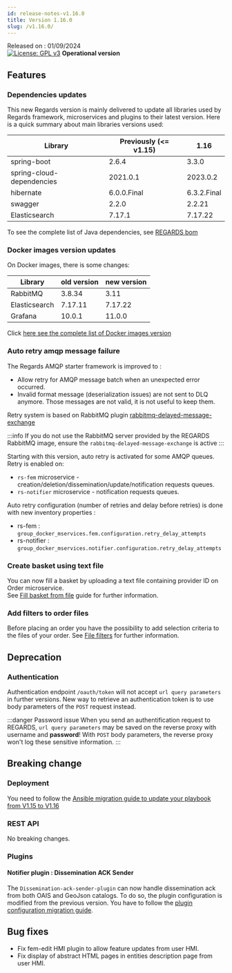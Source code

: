 ```yaml
---
id: release-notes-v1.16.0
title: Version 1.16.0
slug: /v1.16.0/
---
```


Released on : 01/09/2024  
[![License: GPL v3](https://img.shields.io/badge/License-GPLv3-blue.svg)](https://www.gnu.org/licenses/gpl-3.0)
**Operational version**

## Features

### Dependencies updates

This new Regards version is mainly delivered to update all libraries used by Regards framework, microservices and
plugins to their latest version.
Here is a quick summary about main libraries versions used:

| Library                   | Previously (<= v1.15) | 1.16        |
|---------------------------|-----------------------|-------------|
| spring-boot               | 2.6.4                 | 3.3.0       |
| spring-cloud-dependencies | 2021.0.1              | 2023.0.2    |
| hibernate                 | 6.0.0.Final           | 6.3.2.Final |
| swagger                   | 2.2.0                 | 2.2.21      |
| Elasticsearch             | 7.17.1                | 7.17.22     |

To see the complete list of Java dependencies,
see [REGARDS bom](https://github.com/RegardsOss/regards-backend/blob/release/V1.16.0/pom.xml)

### Docker images version updates

On Docker images, there is some changes:

| Library       | old version | new version |
|---------------|-------------|-------------|
| RabbitMQ      | 3.8.34      | 3.11        |
| Elasticsearch | 7.17.11     | 7.17.22     |
| Grafana       | 10.0.1      | 11.0.0      |

Click [here see the complete list of Docker images version](/docs/next/setup/swarm/cots-version)

### Auto retry amqp message failure

The Regards AMQP starter framework is improved to :

- Allow retry for AMQP message batch when an unexpected error occurred.
- Invalid format message (deserialization issues) are not sent to DLQ anymore. Those messages are not valid, it is not
  useful to keep them.

Retry system is based on RabbitMQ
plugin [rabbitmq-delayed-message-exchange](https://github.com/rabbitmq/rabbitmq-delayed-message-exchange)

:::info
If you do not use the RabbitMQ server provided by the REGARDS RabbitMQ image, ensure
the `rabbitmq-delayed-message-exchange` is active
:::

Starting with this version, auto retry is activated for some AMQP queues.
Retry is enabled on:

- `rs-fem` microservice - creation/deletion/dissemination/update/notification requests queues.
- `rs-notifier` microservice - notification requests queues.

Auto retry configuration (number of retries and delay before retries) is done with new inventory properties :

- rs-fem : `group_docker_mservices.fem.configuration.retry_delay_attempts`
- rs-notifier : `group_docker_mservices.notifier.configuration.retry_delay_attempts`

### Create basket using text file

You can now fill a basket by uploading a text file containing provider ID on Order microservice.  
See [Fill basket from file](/docs/next/development/backend/services/order/guides/fill-basket-from-file) guide for
further information.

### Add filters to order files

Before placing an order you have the possibility to add selection criteria to the files of your order.
See [File filters](/docs/next/user-guide/order-data/file-filters) for further information.

## Deprecation

### Authentication

Authentication endpoint `/oauth/token` will not accept `url query parameters` in further versions.
New way to retrieve an authentication token is to use body parameters of the `POST` request instead.

:::danger Password issue
When you send an authentification request to REGARDS, `url query parameters` may be saved on the reverse
proxy with username and **password**! With `POST` body parameters, the reverse proxy won't log these sensitive
information.
:::

## Breaking change

### Deployment

You need to follow
the [Ansible migration guide to update your playbook from V1.15 to V1.16](/docs/next/setup/swarm/migration/1.15-to-1.16)

### REST API

No breaking changes.

### Plugins

#### Notifier plugin : Dissemination ACK Sender

The `Dissemination-ack-sender-plugin` can now handle dissemination ack from both OAIS and GeoJson catalogs.
To do so, the plugin configuration is modified from the previous version. You have to follow
the [plugin configuration migration guide](/docs/next/setup/swarm/migration/1.15-to-1.16).

## Bug fixes

- Fix fem-edit HMI plugin to allow feature updates from user HMI.
- Fix display of abstract HTML pages in entities description page from user HMI. 